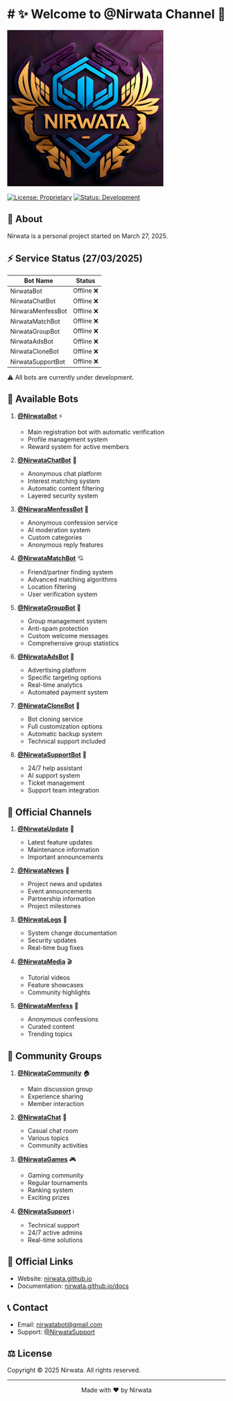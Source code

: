 # # ✨ Welcome to @Nirwata Channel 🌟

![Nirwata Banner](static/img/icon/web-app-manifest-512x512.png)

[![License: Proprietary](https://img.shields.io/badge/License-Proprietary-red.svg)](LICENSE)
[![Status: Development](https://img.shields.io/badge/Status-Development-yellow.svg)](https://nirwata.github.io)

## 🚀 About

Nirwata is a personal project started on March 27, 2025.

## ⚡ Service Status (27/03/2025)

| Bot Name | Status |
|----------|--------|
| NirwataBot | Offline ❌ |
| NirwataChatBot | Offline ❌ |
| NirwaraMenfessBot | Offline ❌ |
| NirwataMatchBot | Offline ❌ |
| NirwataGroupBot | Offline ❌ |
| NirwataAdsBot | Offline ❌ |
| NirwataCloneBot | Offline ❌ |
| NirwataSupportBot | Offline ❌ |

⚠️ All bots are currently under development.

## 🤖 Available Bots

1. **[@NirwataBot](https://t.me/NirwataBot)** ⚡
   - Main registration bot with automatic verification
   - Profile management system
   - Reward system for active members

2. **[@NirwataChatBot](https://t.me/NirwataChatBot)** 💭
   - Anonymous chat platform
   - Interest matching system
   - Automatic content filtering
   - Layered security system

3. **[@NirwaraMenfessBot](https://t.me/NirwaraMenfessBot)** 💌
   - Anonymous confession service
   - AI moderation system
   - Custom categories
   - Anonymous reply features

4. **[@NirwataMatchBot](https://t.me/NirwataMatchBot)** 💘
   - Friend/partner finding system
   - Advanced matching algorithms
   - Location filtering
   - User verification system

5. **[@NirwataGroupBot](https://t.me/NirwataGroupBot)** 👥
   - Group management system
   - Anti-spam protection
   - Custom welcome messages
   - Comprehensive group statistics

6. **[@NirwataAdsBot](https://t.me/NirwataAdsBot)** 📢
   - Advertising platform
   - Specific targeting options
   - Real-time analytics
   - Automated payment system

7. **[@NirwataCloneBot](https://t.me/NirwataCloneBot)** 🔄
   - Bot cloning service
   - Full customization options
   - Automatic backup system
   - Technical support included

8. **[@NirwataSupportBot](https://t.me/NirwataSupportBot)** 🛟
   - 24/7 help assistant
   - AI support system
   - Ticket management
   - Support team integration

## 📢 Official Channels

1. **[@NirwataUpdate](https://t.me/NirwataUpdate)** 📣
   - Latest feature updates
   - Maintenance information
   - Important announcements

2. **[@NirwataNews](https://t.me/NirwataNews)** 📰
   - Project news and updates
   - Event announcements
   - Partnership information
   - Project milestones

3. **[@NirwataLogs](https://t.me/NirwataLogs)** 📝
   - System change documentation
   - Security updates
   - Real-time bug fixes

4. **[@NirwataMedia](https://t.me/NirwataMedia)** 🎬
   - Tutorial videos
   - Feature showcases
   - Community highlights

5. **[@NirwataMenfess](https://t.me/NirwataMenfess)** 💌
   - Anonymous confessions
   - Curated content
   - Trending topics

## 👥 Community Groups

1. **[@NirwataCommunity](https://t.me/NirwataCommunity)** 🏠
   - Main discussion group
   - Experience sharing
   - Member interaction

2. **[@NirwataChat](https://t.me/NirwataChat)** 💬
   - Casual chat room
   - Various topics
   - Community activities

3. **[@NirwataGames](https://t.me/NirwataGames)** 🎮
   - Gaming community
   - Regular tournaments
   - Ranking system
   - Exciting prizes

4. **[@NirwataSupport](https://t.me/NirwataSupport)** ℹ️
   - Technical support
   - 24/7 active admins
   - Real-time solutions

## 🔗 Official Links

- Website: [nirwata.github.io](https://nirwata.github.io)
- Documentation: [nirwata.github.io/docs](https://nirwata.github.io/docs)

## 📞 Contact

- Email: nirwatabot@gmail.com
- Support: [@NirwataSupport](https://t.me/NirwataSupport)

## ⚖️ License

Copyright © 2025 Nirwata. All rights reserved.

---

<p align="center">Made with ❤️ by Nirwata</p>
